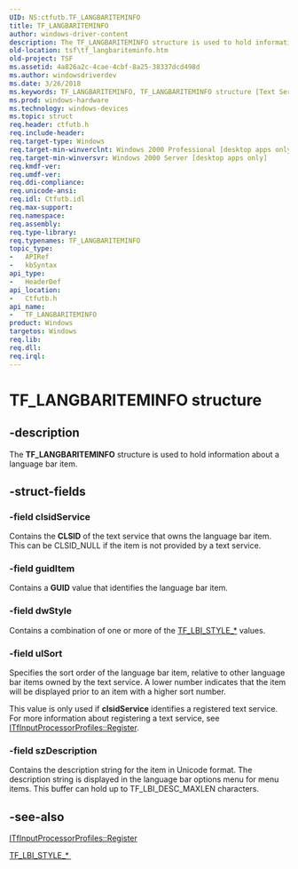 ```yaml
---
UID: NS:ctfutb.TF_LANGBARITEMINFO
title: TF_LANGBARITEMINFO
author: windows-driver-content
description: The TF_LANGBARITEMINFO structure is used to hold information about a language bar item.
old-location: tsf\tf_langbariteminfo.htm
old-project: TSF
ms.assetid: 4a826a2c-4cae-4cbf-8a25-38337dcd498d
ms.author: windowsdriverdev
ms.date: 3/26/2018
ms.keywords: TF_LANGBARITEMINFO, TF_LANGBARITEMINFO structure [Text Services Framework], _tsf_tf_langbariteminfo_ref, ctfutb/TF_LANGBARITEMINFO, tsf.tf_langbariteminfo
ms.prod: windows-hardware
ms.technology: windows-devices
ms.topic: struct
req.header: ctfutb.h
req.include-header: 
req.target-type: Windows
req.target-min-winverclnt: Windows 2000 Professional [desktop apps only]
req.target-min-winversvr: Windows 2000 Server [desktop apps only]
req.kmdf-ver: 
req.umdf-ver: 
req.ddi-compliance: 
req.unicode-ansi: 
req.idl: Ctfutb.idl
req.max-support: 
req.namespace: 
req.assembly: 
req.type-library: 
req.typenames: TF_LANGBARITEMINFO
topic_type:
-	APIRef
-	kbSyntax
api_type:
-	HeaderDef
api_location:
-	Ctfutb.h
api_name:
-	TF_LANGBARITEMINFO
product: Windows
targetos: Windows
req.lib: 
req.dll: 
req.irql: 
---
```


# TF_LANGBARITEMINFO structure


## -description



The <b>TF_LANGBARITEMINFO</b> structure is used to hold information about a language bar item.




## -struct-fields




### -field clsidService

Contains the <b>CLSID</b> of the text service that owns the language bar item. This can be CLSID_NULL if the item is not provided by a text service.


### -field guidItem

Contains a <b>GUID</b> value that identifies the language bar item.


### -field dwStyle

Contains a combination of one or more of the <a href="https://msdn.microsoft.com/9180a666-774f-401b-bea3-68d5396fab30">TF_LBI_STYLE_*</a> values.


### -field ulSort

Specifies the sort order of the language bar item, relative to other language bar items owned by the text service. A lower number indicates that the item will be displayed prior to an item with a higher sort number.

This value is only used if <b>clsidService</b> identifies a registered text service. For more information about registering a text service, see <a href="https://msdn.microsoft.com/264bc32e-60a2-4dff-a212-5682d30a769e">ITfInputProcessorProfiles::Register</a>.


### -field szDescription

Contains the description string for the item in Unicode format. The description string is displayed in the language bar options menu for menu items. This buffer can hold up to TF_LBI_DESC_MAXLEN characters.


## -see-also




<a href="https://msdn.microsoft.com/264bc32e-60a2-4dff-a212-5682d30a769e">ITfInputProcessorProfiles::Register
      </a>



<a href="https://msdn.microsoft.com/9180a666-774f-401b-bea3-68d5396fab30">
        TF_LBI_STYLE_*
      </a>
 

 

